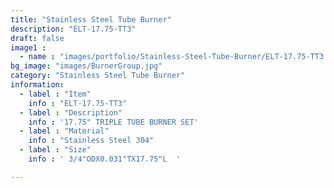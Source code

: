 ```yaml
---
title: "Stainless Steel Tube Burner"
description: "ELT-17.75-TT3"
draft: false
image1 : 
  - name : "images/portfolio/Stainless-Steel-Tube-Burner/ELT-17.75-TT3.jpg"
bg_image: "images/BurnerGroup.jpg"
category: "Stainless Steel Tube Burner"
information:
  - label : "Item"
    info : "ELT-17.75-TT3"
  - label : "Description"
    info : '17.75" TRIPLE TUBE BURNER SET'
  - label : "Material"
    info : "Stainless Steel 304"
  - label : "Size"
    info : ' 3/4"ODX0.031"TX17.75"L  '

---
```

